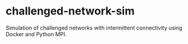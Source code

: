 # challenged-network-sim
Simulation of challenged networks with intermittent connectivity using Docker and Python MPI.
